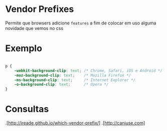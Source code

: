 # Vendor Prefixes

Permite que browsers adicione `features`
a fim de colocar em uso alguma novidade que vemos no css

# Exemplo

```css

p {
    -webkit-background-clip: text; /* Chrome, Safari, iOS e Android */
    -moz-background-clip: text;    /* Mozilla Firefox */
    -ms-background-clip: text;     /* Internet Explorer */
    -o-background-clip: text;      /* Opera */
}
```

# Consultas
.[http://ireade.github.io/which-vendor-prefix/]
.[http://caniuse.com]